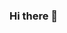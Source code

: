 ### Hi there 👋

<!--
**indrajeetsharma/indrajeetsharma** is a ✨ _special_ ✨ repository because its `README.md` (this file) appears on your GitHub profile.

Here are some ideas to get you started:

- 🔭 I’m currently working on LearnApp
- 🌱 I’m currently learning Pro Camera Direction
- 👯 I’m looking to collaborate on Brand projects.
- 🤔 I’m looking for help with honing my existing skill set.
- 💬 Ask me about Studio Setup
- 📫 How to reach me: +91-9205578960
- 😄 Pronouns: He
- ⚡ Fun fact: ...
-->
